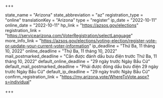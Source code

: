 +++

state_name = "Arizona"
state_abbreviation = "az"
registration_type = "online"
translationKey = "Arizona"
type = "register"
ip_date = "2022-10-11"
online_date = "2022-10-11"
hp_link = "https://azsos.gov/elections"
registration_link = "https://servicearizona.com/VoterRegistration/selectLanguage"
more_info_link = "https://azsos.gov/elections/voting-election/register-vote-or-update-your-current-voter-information"
ip_deadline = "Thứ Ba, 11 tháng 10, 2022"
online_deadline = "Thứ Ba, 11 tháng 10, 2022"
mail_postmarked_deadline = "Cần được đánh dấu bưu điện trước Thứ Ba, 11 tháng 10, 2022"
default_online_deadline = "29 ngày trước Ngày Bầu Cử"
default_mail_postmarked_deadline = "Phải được đóng dấu bưu điện 29 ngày trước Ngày Bầu Cử"
default_ip_deadline = "29 ngày trước Ngày Bầu Cử"
confirm_registration_link = "https://my.arizona.vote/WhereToVote.aspx?s=individual"

+++